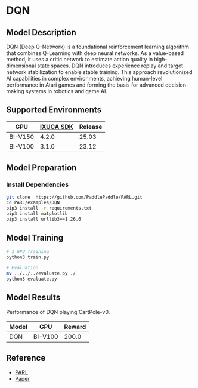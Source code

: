 # DQN

## Model Description

DQN (Deep Q-Network) is a foundational reinforcement learning algorithm that combines Q-Learning with deep neural
networks. As a value-based method, it uses a critic network to estimate action quality in high-dimensional state spaces.
DQN introduces experience replay and target network stabilization to enable stable training. This approach
revolutionized AI capabilities in complex environments, achieving human-level performance in Atari games and forming the
basis for advanced decision-making systems in robotics and game AI.

## Supported Environments

| GPU    | [IXUCA SDK](https://gitee.com/deep-spark/deepspark#%E5%A4%A9%E6%95%B0%E6%99%BA%E7%AE%97%E8%BD%AF%E4%BB%B6%E6%A0%88-ixuca) | Release |
|--------|-----------|---------|
| BI-V150 | 4.2.0     |  25.03  |
| BI-V100 | 3.1.0     |  23.12  |

## Model Preparation

### Install Dependencies

```bash
git clone  https://github.com/PaddlePaddle/PARL.git
cd PARL/examples/DQN
pip3 install -r requirements.txt
pip3 install matplotlib
pip3 install urllib3==1.26.6
```

## Model Training

```bash
# 1 GPU Training
python3 train.py

# Evaluation
mv ../../../evaluate.py ./
python3 evaluate.py
```

## Model Results

Performance of DQN playing CartPole-v0.

| Model | GPU     | Reward |
|-------|---------|--------|
| DQN   | BI-V100 | 200.0  |

## Reference

- [PARL](https://github.com/PaddlePaddle/PARL)
- [Paper](http://www.nature.com/nature/journal/v518/n7540/full/nature14236.html)

